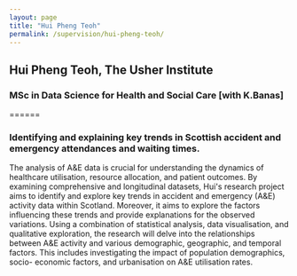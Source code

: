 ```yaml
---
layout: page
title: "Hui Pheng Teoh"
permalink: /supervision/hui-pheng-teoh/
---
```


## Hui Pheng Teoh, The Usher Institute  
### MSc in Data Science for Health and Social Care [with K.Banas]
======
### Identifying and explaining key trends in Scottish accident and emergency attendances and waiting times.
The analysis of A&E data is crucial for understanding the dynamics of healthcare utilisation, resource allocation, and patient outcomes. By examining comprehensive and longitudinal datasets, Hui's research project aims to identify and explore key trends in accident and emergency (A&E) activity data within Scotland. Moreover, it aims to explore the factors influencing these trends and provide explanations for the observed variations. Using a combination of statistical analysis, data visualisation, and qualitative exploration, the research will delve into the relationships between A&E activity and various demographic, geographic, and temporal factors. This includes investigating the impact of population demographics, socio- economic factors, and urbanisation on A&E utilisation rates.
